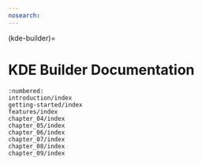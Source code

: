 ```yaml
---
nosearch:
---
```


(kde-builder)=
# KDE Builder Documentation

```{toctree}
:numbered:
introduction/index
getting-started/index
features/index
chapter_04/index
chapter_05/index
chapter_06/index
chapter_07/index
chapter_08/index
chapter_09/index
```
